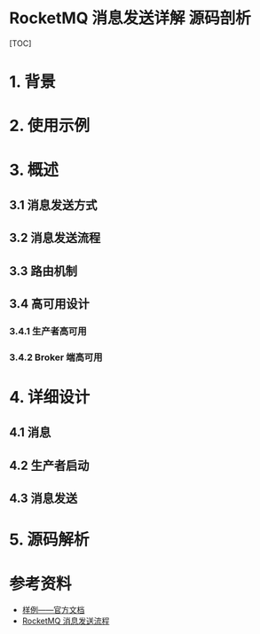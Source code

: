 # RocketMQ 消息发送详解 源码剖析

[TOC]

# 1. 背景

# 2. 使用示例

# 3. 概述

## 3.1 消息发送方式

## 3.2 消息发送流程

## 3.3 路由机制

## 3.4 高可用设计

### 3.4.1 生产者高可用

### 3.4.2 Broker 端高可用

# 4. 详细设计

## 4.1 消息

## 4.2 生产者启动

## 4.3 消息发送

# 5. 源码解析

# 参考资料

* [样例——官方文档](https://github.com/apache/rocketmq/blob/develop/docs/cn/RocketMQ_Example.md)
* [RocketMQ 消息发送流程](https://kunzhao.org/docs/rocketmq/rocketmq-send-message-flow/)